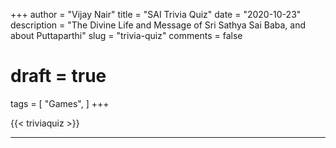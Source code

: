+++
author = "Vijay Nair"
title = "SAI Trivia Quiz"
date = "2020-10-23"
description = "The Divine Life and Message of Sri Sathya Sai Baba, and about Puttaparthi"
slug = "trivia-quiz"
comments = false
# draft = true
tags = [
    "Games",
]
+++

{{< triviaquiz >}}


---